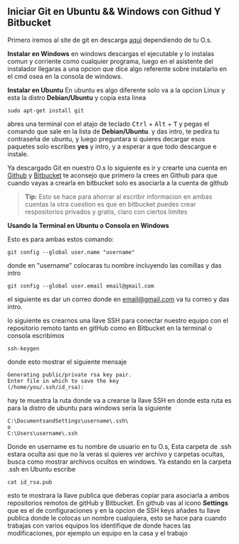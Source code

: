 ## **Iniciar Git en Ubuntu && Windows con Githud Y Bitbucket** ##

Primero iremos al site de git en descarga [aqui](http://git-scm.com/downloads) dependiendo de tu O.s.

**Instalar en Windows**
en windows descargas el ejecutable y lo instalas comun y corriente como cualquier programa, luego en el asistente del instalador llegaras a una opcion que dice algo referente sobre instalarlo en el cmd osea en la consola de windows. 

**Instalar en Ubuntu** 
En ubuntu es algo diferente solo va a la opcion Linux y esta la distro **Debian/Ubuntu** y copia esta linea

    sudo apt-get install git

 abres una  terminal con el atajo de teclado <kbd>Ctrl</kbd> + <kbd>Alt</kbd> + <kbd> T</kbd> y pegas el comando que sale en la lista de **Debian/Ubuntu**. y das intro, te pedira tu contraseña de ubuntu, y luego preguntara si quieres decargar esos paquetes solo escribes **yes** y intro, y a esperar a que todo descargue e instale.

Ya descargado Git en nuestro O.s lo siguiente es ir y crearte una cuenta en [Github](https://github.com) y [Bitbucket](https://bitbucket.org/) te aconsejo que primero la crees en Github para que cuando vayas a crearla en bitbucket solo es asociarla a la cuenta de github 
> **Tip:** Esto se hace para ahorrar al  escribir informacion en ambas cuentas la otra cuestion es que en bitbucket puedes crear respositorios privados y gratis, claro con ciertos limites

**Usando la Terminal en Ubuntu o Consola en Windows**
 
 Esto es para ambas estos comando:

    git config --global user.name "username"

donde en "username" colocaras tu nombre incluyendo las comillas y das intro

    git config --global user.email email@gmail.com
el siguiente es dar un correo donde en email@gmail.com va tu correo  y das intro.

lo siguiente es crearnos una llave SSH para conectar nuestro equipo con el repositorio remoto tanto en gitHub como en Bitbucket  en la terminal o consola escribimos

    ssh-keygen
    
   donde esto mostrar el siguiente mensaje 
   

    Generating public/private rsa key pair.
    Enter file in which to save the key
    (/home/you/.ssh/id_rsa):

 hay te muestra la ruta donde va a crearse la llave SSH en donde esta ruta es para la distro de ubuntu para windows seria la siguiente

    C:\DocumentsandSettings\username\.ssh\ 
    o 
    C:\Users\username\.ssh
Donde en username es tu nombre de usuario en tu O.s, Esta carpeta de .ssh estara oculta asi que no la veras si quieres ver archivo y carpetas ocultas, busca como mostrar archivos ocultos en windows. Ya estando en la carpeta .ssh en Ubuntu escribe 

    cat id_rsa.pub
    
   esto te mostrara la llave publica que deberas copiar para asociarla a ambos repositorios remotos de gitHub y Bitbucket. En github vas al icono <i class="icon-cog"></i> **Settings** que es el de configuraciones y en la opcion de SSH keys añades tu llave publica donde le colocas un nombre cualquiera, esto se hace para cuando trabajas con varios equipos los identifique de donde haces las modificaciones, por ejemplo un equipo en la casa y el trabajo
